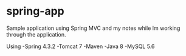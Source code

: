 # spring-app
Sample application using Spring MVC and my notes while Im working through the application. 

Using 
-Spring 4.3.2
-Tomcat 7
-Maven
-Java 8
-MySQL 5.6

